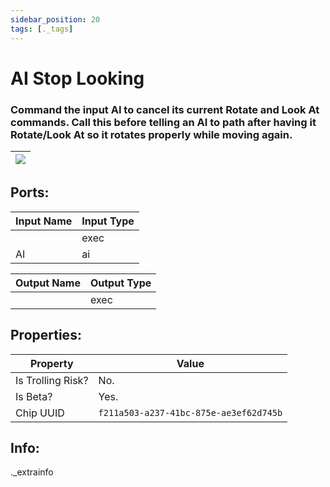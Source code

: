 ```yaml
---
sidebar_position: 20
tags: [._tags]
---
```


# AI Stop Looking


### Command the input AI to cancel its current Rotate and Look At commands. Call this before telling an AI to path after having it Rotate/Look At so it rotates properly while moving again.

| ![](https://images-ext-2.discordapp.net/external/MPmIaQzlEPmgGWlgi-WxBBXt0Bjv_zWPkg1y1f_sy3s/https/www.recroomcircuits.com/image/circuit/absolute-value?width=206&height=108) |
|-----|

## Ports:

| Input Name | Input Type |
|-----------|-----------|
|  | exec |
| AI | ai |

| Output Name | Output Type |
|-----------|-----------|
|  | exec |

## Properties:

| Property  | Value |
|-------------------|-----------|
| Is Trolling Risk? | No. |
| Is Beta? | Yes. |
| Chip UUID | `f211a503-a237-41bc-875e-ae3ef62d745b` |

## Info:
._extrainfo